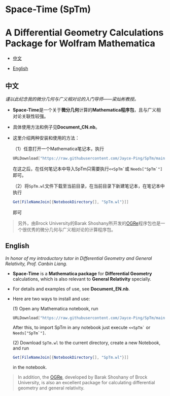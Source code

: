# Space-Time (SpTm)

# A Differential Geometry Calculations Package for Wolfram Mathematica

- [中文](#中文)

- [English](#English)

## 中文

*谨以此纪念我的微分几何与广义相对论的入门导师——梁灿彬教授。*

- **Space-Time**是一个关于**微分几何**计算的**Mathematica程序包**，且与广义相对论关联性较强。

- 具体使用方法和例子见**Document_CN.nb**。

- 这里介绍两种安装和使用的方法：

    （1）任意打开一个Mathematica笔记本，执行

    ```mathematica
	URLDownload["https://raw.githubusercontent.com/Jayce-Ping/SpTm/main/SpTm.wl", FileNameJoin[{$UserBaseDirectory, "Applications", "SpTm.wl"}]]
    ```

    在这之后，在任何笔记本中导入SpTm只需要执行`` <<SpTm` ``或 ``Needs["SpTm`"]``即可。

    （2）将``SpTm.wl``文件下载至当前目录，在当前目录下新建笔记本，在笔记本中执行
    
    ```mathematica
	Get[FileNameJoin[{NotebookDirectory[], "SpTm.wl"}]]
    ```

	即可

> 另外，由Brock University的Barak Shoshany所开发的[OGRe](https://github.com/bshoshany/OGRe)程序包也是一个很优秀的微分几何与广义相对论的计算程序包。

## English

*In honor of my introductory tutor in Differential Geometry and General Relativity, Prof. Canbin Liang.*

- **Space-Time** is a **Mathematica package** for **Differential Geometry** calculations, which is also relevant to **General Relativity** specially.

- For details and examples of use, see **Document_EN.nb**.

- Here are two ways to install and use:

    (1) Open any Mathematica notebook, run

    ```mathematica
    URLDownload["https://raw.githubusercontent.com/Jayce-Ping/SpTm/main/SpTm.wl", FileNameJoin[{$UserBaseDirectory, "Applications", "SpTm.wl"}]]
    ```

    After this, to import SpTm in any notebook just execute `` <<SpTm` `` or  ``Needs["SpTm`"]``.

    (2) Download ``SpTm.wl`` to the current directory, create a new Notebook, and run

    ```mathematica
    Get[FileNameJoin[{NotebookDirectory[], "SpTm.wl"}]]
    ```

     in the notebook.

> In addition, the [OGRe](https://github.com/bshoshany/OGRe), developed by Barak Shoshany of Brock University, is also an excellent package for calculating differential geometry and general relativity.
